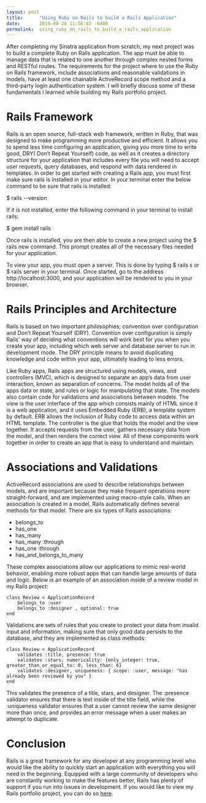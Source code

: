 ```yaml
---
layout: post
title:      "Using Ruby on Rails to build a Rails Application"
date:       2019-08-20 11:56:02 -0400
permalink:  using_ruby_on_rails_to_build_a_rails_application
---
```



After completing my Sinatra application from scratch, my next project was to build a complete Ruby on Rails application.  The app must be able to manage data that is related to one another through complex nested forms and RESTful routes.  The requirements for the project where to use the Ruby on Rails framework, include associations and reasonable validations in models, have at least one chainable ActiveRecord scope method and a third-party login authentication system. I will briefly discuss some of these fundamentals I learned while building my Rails portfolio project.

# Rails Framework 
Rails is an open source, full-stack web framework, written in Ruby,  that was designed to make programming more productive and efficient.  It allows you to spend less time configuring an application, giving you more time to write good, DRY( Don’t Repeat Yourself) code, as well as it creates a directory structure for your application that includes every file you will need to accept user requests, query databases, and respond with data rendered in templates.  In order to get started with creating a Rails app, you must first make sure rails is installed in your editor.  In your terminal enter the below command to be sure that rails is installed:

$ rails --version

If it is not installed, enter the following command in your terminal to install rails:

$ gem install rails

Once rails is installed, you are then able to create a new project using the $ rails new  command. This prompt creates all of the necessary files needed for your application.

 To view your app, you must open a server.  This is done by typing $ rails s or $ rails server  in your terminal.  Once started, go to the address http://localhost:3000, and your application will be rendered to you in your browser.


# Rails Principles and Architecture
Rails is based on two important philosophies; convention over configuration and Don’t Repeat Yourself (DRY).  Convention over configuration is simply Rails’ way of deciding what conventions will work best for you when you create your app, including which web server and database server to run in development mode.  The DRY principle means to avoid duplicating knowledge and code within your app, ultimately leading to less errors. 

Like Ruby apps, Rails apps are structured using models, views, and controllers (MVC), which is designed to separate an app’s data from user interaction, known as separation of concerns.  The model holds all of the apps data or state, and rules or logic for manipulating that state.  The models also contain code for validations and associations between models.  The view is the user interface of the app which consists mainly of HTML since it is a web application, and it uses Embedded Ruby (ERB), a template system by default.  ERB allows the inclusion of Ruby code to access data within an HTML template.  The controller is the glue that holds the model and the view together.  It accepts requests from the user, gathers necessary data from the model, and then renders the correct view. All of these components work together in order to create an app that is easy to understand and maintain.


# Associations and Validations
ActiveRecord associations are used to describe relationships between models, and are important because they make  frequent operations more straight-forward, and are implemented using macro-style calls.  When an association is created in a model, Rails automatically defines several  methods for that model. There are six types of Rails associations:


* belongs_to
* has_one
* has_many
* has_many :through
* has_one :through
* has_and_belongs_to_many


These complex associations allow our applications to mimic real-world behavior, enabling more robust apps that can handle large amounts of data and logic. Below is an example of an association inside of a review model in my Rails project:

```
class Review < ApplicationRecord
	belongs_to :user
	belongs_to :designer , optional: true
end 

```

Validations are sets of rules that you create to protect your data from invalid input and information, making sure that only good data persists to the database, and they are implemented as class methods:

```
class Review < ApplicationRecord
	validates :title, presence: true
	validates :stars, numericality: {only_integer: true, greater_than_or_equal_to: 0, less_than: 6}
	validates :designer, uniqueness: { scope: :user, message: "has already been reviewed by you" }
end

```

This validates the presence of a title, stars, and designer.  The :presence validator ensures that there is text inside of the title field, while the :uniqueness validator ensures that a user cannot review the same designer more than once, and provides an error message when a user makes an attempt to duplicate.  

# Conclusion
Rails is a great framework for any developer at any programming level who would like the ability to quickly start an application with everything you will need in the beginning.   Equipped with a large community of developers who are constantly working to make the features better, Rails has plenty of support if you run into issues in development.  If you would like to view my Rails portfolio project, you can do so [here](https://github.com/Patech-Patrice/luxcloset).



